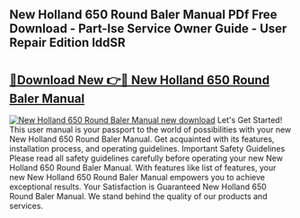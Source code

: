 ## New Holland 650 Round Baler Manual PDf Free Download - Part-Ise Service Owner Guide - User Repair Edition lddSR

# <h2><a href="http://bc87978.oget.top/?id=New+Holland+650+Round+Baler+Manual">🔗Download New 👉🔴 New Holland 650 Round Baler Manual</a></h2>

[![New Holland 650 Round Baler Manual new download](https://i.imgur.com/5g1atiW.png)](http://bc87978.oget.top/?id=New+Holland+650+Round+Baler+Manual)
Let's Get Started! This user manual is your passport to the world of possibilities with your new New Holland 650 Round Baler Manual. Get acquainted with its features, installation process, and operating guidelines. Important Safety Guidelines Please read all safety guidelines carefully before operating your new New Holland 650 Round Baler Manual. With features like list of features, your new New Holland 650 Round Baler Manual empowers you to achieve exceptional results. Your Satisfaction is Guaranteed New Holland 650 Round Baler Manual. We stand behind the quality of our products and services.
